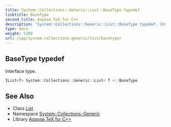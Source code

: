 ```yaml
---
title: System::Collections::Generic::List::BaseType typedef
linktitle: BaseType
second_title: Aspose.TeX for C++
description: 'System::Collections::Generic::List::BaseType typedef. Interface type in C++.'
type: docs
weight: 5300
url: /cpp/system.collections.generic/list/basetype/
---
```

## BaseType typedef


Interface type.

```cpp
IList<T> System::Collections::Generic::List< T >::BaseType
```

## See Also

* Class [List](../)
* Namespace [System::Collections::Generic](../../)
* Library [Aspose.TeX for C++](../../../)
